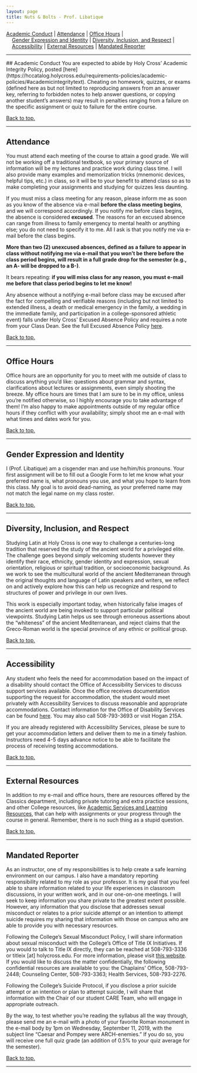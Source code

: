 ```yaml
---
layout: page
title: Nuts & Bolts - Prof. Libatique
---
```


<a name="top"></a>
<a href="#ac" class="underline">Academic Conduct</a> \| <a href="#attendance" class="underline">Attendance</a> \| <a href="#oh" class="underline">Office Hours</a> \|  
&nbsp;&nbsp;&nbsp;&nbsp;<a href="#gender" class="underline">Gender Expression and Identity</a> \| <a href="#diversity" class="underline">Diversity, Inclusion, and Respect</a> \|  
&nbsp;&nbsp;&nbsp;&nbsp;<a href="#accessibility" class="underline">Accessibility</a> \| <a href="#external" class="underline">External Resources</a> \| <a href="#mr" class="underline">Mandated Reporter</a>

<hr>
## <a name="ac">Academic Conduct</a>
You are expected to abide by Holy Cross’ Academic Integrity Policy, posted [here](https://hccatalog.holycross.edu/requirements-policies/academic-policies/#academicintegritytext). Cheating on homework, quizzes, or exams (defined here as but not limited to reproducing answers from an answer key, referring to forbidden notes to help answer questions, or copying another student’s answers) may result in penalties ranging from a failure on the specific assignment or quiz to failure for the entire course.

<a href="#top" class="underline">Back to top.</a>
<hr>

## <a name="attendance">Attendance</a>
You must attend each meeting of the course to attain a good grade. We will not be working off a traditional textbook, so your primary source of information will be my lectures and practice work during class time. I will also provide many examples and memorization tricks (mnemonic devices, helpful tips, etc.) in class, so it will be to your benefit to attend class so as to make completing your assignments and studying for quizzes less daunting.

If you must miss a class meeting for any reason, please inform me as soon as you know of the absence via e-mail **before the class meeting begins**, and we will correspond accordingly. If you notify me before class begins, the absence is considered **excused**. The reasons for an excused absence can range from illness to family emergency to mental health or anything else; you do not need to specify it to me. All I ask is that you notify me via e-mail before the class begins.

**More than two (2) unexcused absences, defined as a failure to appear in class without notifying me via e-mail that you won’t be there before the class period begins, will result in a full grade drop for the semester (e.g., an A- will be dropped to a B-)**.

It bears repeating: **if you will miss class for any reason, you must e-mail me before that class period begins to let me know!**

Any absence without a notifying e-mail before class may be excused after the fact for compelling and verifiable reasons (including but not limited to extended illness, a death or medical emergency in the family, a wedding in the immediate family, and participation in a college-sponsored athletic event) falls under Holy Cross' Excused Absence Policy and requires a note from your Class Dean. See the full Excused Absence Policy [here](https://catalog.holycross.edu/node/1381/#EAP).

<a href="#top" class="underline">Back to top.</a>
<hr>

## <a name="oh">Office Hours</a>
Office hours are an opportunity for you to meet with me outside of class to discuss anything you’d like: questions about grammar and syntax, clarifications about lectures or assignments, even simply shooting the breeze. My office hours are times that I am sure to be in my office, unless you’re notified otherwise, so I highly encourage you to take advantage of them! I’m also happy to make appointments outside of my regular office hours if they conflict with your availability; simply shoot me an e-mail with what times and dates work for you.

<a href="#top" class="underline">Back to top.</a>
<hr>

## <a name="gender">Gender Expression and Identity</a>
I (Prof. Libatique) am a cisgender man and use he/him/his pronouns. Your first assignment will be to fill out a Google Form to let me know what your preferred name is, what pronouns you use, and what you hope to learn from this class. My goal is to avoid dead-naming, as your preferred name may not match the legal name on my class roster.

<a href="#top" class="underline">Back to top.</a>
<hr>

## <a name="diversity">Diversity, Inclusion, and Respect</a>
Studying Latin at Holy Cross is one way to challenge a centuries-long tradition that reserved the study of the ancient world for a privileged elite. The challenge goes beyond simply welcoming students however they identify their race, ethnicity, gender identity and expression, sexual orientation, religious or spiritual tradition, or socioeconomic background. As we work to see the multicultural world of the ancient Mediterranean through the original thoughts and language of Latin speakers and writers, we reflect on and actively explore how this can help us recognize and respond to structures of power and privilege in our own lives.

This work is especially important today, when historically false images of the ancient world are being invoked to support particular political viewpoints. Studying Latin helps us see through erroneous assertions about the “whiteness” of the ancient Mediterranean, and reject claims that the Greco-Roman world is the special province of any ethnic or political group.

<a href="#top" class="underline">Back to top.</a>
<hr>

## <a name="accessibility">Accessibility</a>
Any student who feels the need for accommodation based on the impact of a disability should contact the Office of Accessibility Services to discuss support services available. Once the office receives documentation supporting the request for accommodation, the student would meet privately with Accessibility Services to discuss reasonable and appropriate accommodations. Contact information for the Office of Disability Services can be found [here](https://www.holycross.edu/health-wellness-and-access/office-accessibility-services). You may also call 508-793-3693 or visit Hogan 215A.

If you are already registered with Accessibility Services, please be sure to get your accommodation letters and deliver them to me in a timely fashion. Instructors need 4-5 days advance notice to be able to facilitate the process of receiving testing accommodations.

<a href="#top" class="underline">Back to top.</a>
<hr>

## <a name="external">External Resources</a>
In addition to my e-mail and office hours, there are resources offered by the Classics department, including private tutoring and extra practice sessions, and other College resources, like [Academic Services and Learning Resources](https://www.holycross.edu/support-and-resources/academic-services-and-learning-resources), that can help with assignments or your progress through the course in general. Remember, there is no such thing as a stupid question.

<a href="#top" class="underline">Back to top.</a>
<hr>

## <a name="mr">Mandated Reporter</a>
As an instructor, one of my responsibilities is to help create a safe learning environment on our campus.  I also have a mandatory reporting responsibility related to my role as your professor. It is my goal that you feel able to share information related to your life experiences in classroom discussions, in your written work, and in our one-on-one meetings. I will seek to keep information you share private to the greatest extent possible. However, any information that you disclose that addresses sexual misconduct or relates to a prior suicide attempt or an intention to attempt suicide requires my sharing that information with those on campus who are able to provide you with necessary resources.

Following the College’s Sexual Misconduct Policy, I will share information about sexual misconduct with the College’s Office of Title IX Initiatives. If you would to talk to Title IX directly, they can be reached at 508-793-3336 or titleix [at] holycross.edu.  For more information, please visit [this website](https://www.holycross.edu/sexual-respect-and-title-ix). If you would like to discuss the matter confidentially, the following confidential resources are available to you: the Chaplains' Office, 508-793-2448; Counseling Center, 508-793-3363; Health Services, 508-793-2276.

Following the College’s Suicide Protocol, if you disclose a prior suicide attempt or an intention or plan to attempt suicide, I will share that information with the Chair of our student CARE Team, who will engage in appropriate outreach.

By the way, to test whether you’re reading the syllabus all the way through, please send me an e-mail with a photo of your favorite Roman monument in the e-mail body by 1pm on Wednesday, September 11, 2019, with the subject line “Caesar and Pompey were ARCH-enemies.” If you do so, you will receive one full quiz grade (an addition of 0.5% to your quiz average for the semester).

<a href="#top" class="underline">Back to top.</a>
<hr>
